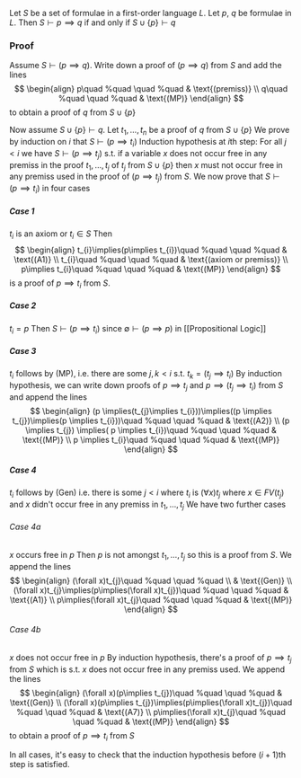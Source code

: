 Let $S$ be a set of formulae in a first-order language $L$. Let $p$, $q$ be formulae in $L$. Then $S\vdash p\implies q$ if and only if $S\cup \{ p \}\vdash q$
### Proof
Assume $S\vdash(p\implies q)$. Write down a proof of $(p\implies q)$ from $S$ and add the lines 
$$
\begin{align}
p\quad %quad
\quad %quad
 & \text{(premiss)}  \\
q\quad %quad
\quad %quad
 & \text{(MP)}
\end{align}
$$
to obtain a proof of $q$ from $S\cup \{ p \}$

Now assume $S\cup \{ p \}\vdash q$. Let $t_{1},\dots,t_{n}$ be a proof of $q$ from $S\cup \{ p \}$
We prove by induction on $i$ that $S\vdash(p\implies t_{i})$
Induction hypothesis at $i$th step:
For all $j<i$ we have $S\vdash(p\implies t_{j})$ s.t. if a variable $x$ does not occur free in any premiss in the proof $t_{1},\dots,t_{j}$ of $t_{j}$ from $S\cup \{ p \}$ 
then $x$ must not occur free in any premiss used in the proof of $(p\implies t_{j})$ from $S$.
We now prove that $S\vdash(p\implies t_{i})$ in four cases
##### Case 1
$t_{i}$ is an axiom or $t_{i}\in S$ 
Then
$$
\begin{align}
t_{i}\implies(p\implies t_{i})\quad %quad
\quad %quad
 & \text{(A1)} \\
t_{i}\quad %quad
\quad %quad
 & \text{(axiom or premiss)} \\
p\implies t_{i}\quad %quad
\quad %quad
 & \text{(MP)}
\end{align}
$$
is a proof of $p\implies t_{i}$ from $S$.
##### Case 2
$t_{i}=p$
Then $S\vdash (p\implies t_{i})$ since $\emptyset \vdash(p\implies p)$ in [[Propositional Logic]]
##### Case 3
$t_{i}$ follows by (MP), i.e. there are some $j,k<i$ s.t. $t_{k}=(t_{j}\implies t_{i})$
By induction hypothesis, we can write down proofs of 
$p\implies t_{j}$ and $p\implies(t_{j}\implies t_{i})$ from $S$ and append the lines
$$
   \begin{align}
(p \implies(t_{j}\implies t_{i}))\implies((p \implies t_{j})\implies(p \implies t_{i}))\quad %quad
\quad %quad
 & \text{(A2)} \\
(p \implies t_{j}) \implies( p \implies t_{i})\quad %quad
\quad %quad
 & \text{(MP)} \\
p \implies t_{i}\quad %quad
\quad %quad
 & \text{(MP)}
\end{align}
$$
##### Case 4
$t_{i}$ follows by (Gen) i.e. there is some $j<i$ where $t_{i}$ is $(\forall x)t_{j}$
where $x\in FV(t_{j})$ and $x$ didn't occur free in any premiss in $t_{1},\dots,t_{j}$
We have two further cases
###### Case 4a 
$x$ occurs free in $p$ 
Then $p$ is not amongst $t_{1},\dots,t_{j}$ so this is a proof from $S$.
We append the lines 
$$
\begin{align}
(\forall x)t_{j}\quad %quad
\quad %quad \\
 & \text{(Gen)} \\
(\forall x)t_{j}\implies(p\implies(\forall x)t_{j})\quad %quad
\quad %quad
 & \text{(A1)} \\
p\implies(\forall x)t_{j}\quad %quad
\quad %quad
 & \text{(MP)}
\end{align}
$$
###### Case 4b
$x$ does not occur free in $p$ 
By induction hypothesis, there's a proof of $p\implies t_{j}$ from $S$ 
which is s.t. $x$ does not occur free in any premiss used.
We append the lines
$$
\begin{align}
(\forall x)(p\implies t_{j})\quad %quad
\quad %quad
 & \text{(Gen)} \\
(\forall x)(p\implies t_{j})\implies(p\implies(\forall x)t_{j})\quad %quad
\quad %quad
 & \text{(A7)} \\
p\implies(\forall x)t_{j}\quad %quad
\quad %quad
 & \text{(MP)}
\end{align}
$$
to obtain a proof of $p\implies t_{i}$ from $S$ 

In all cases, it's easy to check that the induction hypothesis before $(i+1)$th step is satisfied. 